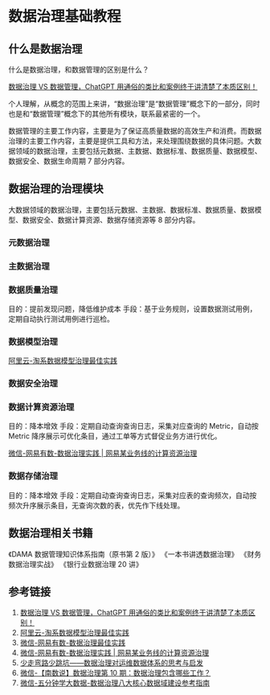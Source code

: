 # 数据治理基础教程


## 什么是数据治理

什么是数据治理，和数据管理的区别是什么？


[数据治理 VS 数据管理，ChatGPT 用通俗的类比和案例终于讲清楚了本质区别！](https://mp.weixin.qq.com/s/RuAK6eSfVvBPKKPZnuh88A)


个人理解，从概念的范围上来讲，“数据治理”是“数据管理”概念下的一部分，同时也是和“数据管理”概念下的其他所有模块，联系最紧密的一个。

数据管理的主要工作内容，主要是为了保证高质量数据的高效生产和消费。而数据治理的主要工作内容，主要是提供工具和方法，来处理围绕数据的具体问题。大数据领域的数据治理，主要包括元数据、主数据、数据标准、数据质量、数据模型、数据安全、数据生命周期 7 部分内容。


## 数据治理的治理模块

大数据领域的数据治理，主要包括元数据、主数据、数据标准、数据质量、数据模型、数据安全、数据计算资源、数据存储资源等 8 部分内容。

### 元数据治理


### 主数据治理


### 数据质量治理

目的：提前发现问题，降低维护成本
手段：基于业务规则，设置数据测试用例，定期自动执行测试用例进行巡检。

### 数据模型治理

[阿里云-淘系数据模型治理最佳实践](https://developer.aliyun.com/article/992315)

### 数据安全治理


### 数据计算资源治理

目的：降本增效
手段：定期自动查询查询日志，采集对应查询的 Metric，自动按 Metric 降序展示可优化条目，通过工单等方式督促业务方进行优化。

[微信-网易有数-数据治理实践 | 网易某业务线的计算资源治理](https://mp.weixin.qq.com/s/w6d5zhDaaavNhW_DMEkPsQ)


### 数据存储治理

目的：降本增效
手段：定期自动查询查询日志，采集对应表的查询频次，自动按频次升序展示条目，无查询次数的表，优先作下线处理。

## 数据治理相关书籍

《DAMA 数据管理知识体系指南（原书第 2 版）》
《一本书讲透数据治理》
《财务数据治理实战》
《银行业数据治理 20 讲》



## 参考链接
1. [数据治理 VS 数据管理，ChatGPT 用通俗的类比和案例终于讲清楚了本质区别！](https://mp.weixin.qq.com/s/RuAK6eSfVvBPKKPZnuh88A)
2. [阿里云-淘系数据模型治理最佳实践](https://developer.aliyun.com/article/992315)
3. [微信-网易有数-数据治理最佳实践](https://mp.weixin.qq.com/mp/appmsgalbum?__biz=MzIwNTUxNTI1Ng==&action=getalbum&album_id=2110564610410971137&scene=173&from_msgid=2247490232&from_itemidx=1&count=3&nolastread=1#wechat_redirect)
4. [微信-网易有数-数据治理实践 | 网易某业务线的计算资源治理](https://mp.weixin.qq.com/s/w6d5zhDaaavNhW_DMEkPsQ) 
5. [少走弯路少跳坑——数据治理对运维数据体系的思考与启发](https://mp.weixin.qq.com/s/laeIjQKS6R5AeVamiY7ToQ)
6. [微信-【南数说】数据治理第 10 期：数据治理包含哪些工作？](https://mp.weixin.qq.com/s/BVq9qLjnGnRRn0hDyv04QQ)
7. [微信-五分钟学大数据-数据治理八大核心数据域建设参考指南](https://mp.weixin.qq.com/s/51bdvMgPQ557Kdo4kQ2Fzg)
